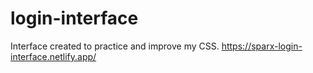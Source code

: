 # login-interface
Interface created to practice and improve my CSS. https://sparx-login-interface.netlify.app/

